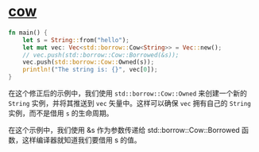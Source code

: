 # [cow](https://rustwiki.org/zh-CN/std/borrow/enum.Cow.html)

```rust
fn main() {
    let s = String::from("hello");
    let mut vec: Vec<std::borrow::Cow<String>> = Vec::new();
    // vec.push(std::borrow::Cow::Borrowed(&s));
    vec.push(std::borrow::Cow::Owned(s));
    println!("The string is: {}", vec[0]);
}
```

在这个修正后的示例中，我们使用 `std::borrow::Cow::Owned` 来创建一个新的 `String` 实例，并将其推送到 `vec` 矢量中。这样可以确保 `vec` 拥有自己的 `String` 实例，而不是借用 `s` 的生命周期。

在这个示例中，我们使用 &s 作为参数传递给 std::borrow::Cow::Borrowed 函数，这样编译器就知道我们要借用 s 的值。
